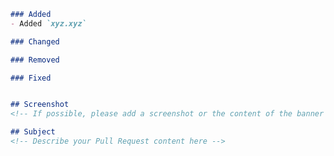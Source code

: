 <!-- THE PR TEMPLATE IS NOT AN OPTION. DO NOT DELETE IT, MAKE SURE YOU READ AND EDIT IT! -->
<!--
    Specify which issues will be fixed/closed.
    Remove it if this is not related.
-->

<!-- REMOVE EMPTY SECTIONS -->
```markdown
### Added
- Added `xyz.xyz` 

### Changed

### Removed

### Fixed


## Screenshot
<!-- If possible, please add a screenshot or the content of the banner -->

## Subject
<!-- Describe your Pull Request content here -->
